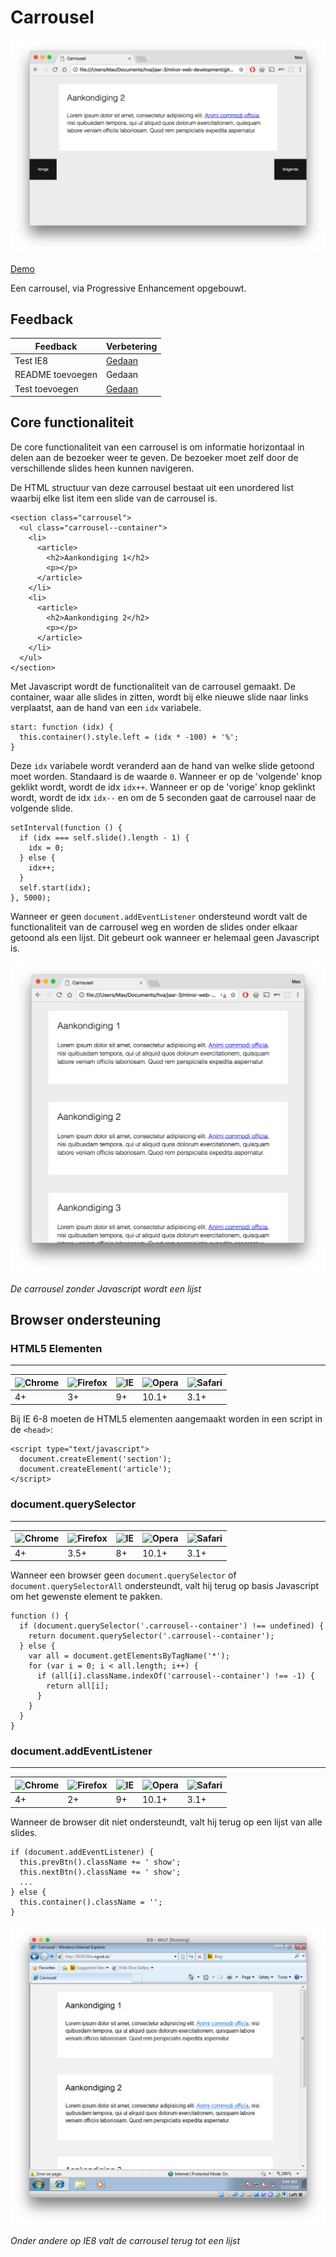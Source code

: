 # Carrousel

![Preview](screenshots/preview.png)

[Demo](https://vriesm060.github.io/browser-technologies/opdracht2/carrousel/)

Een carrousel, via Progressive Enhancement opgebouwt.

## Feedback

| Feedback | Verbetering |
| -------- | ----------- |
| Test IE8 | [Gedaan](#document.addEventListener) |
| README toevoegen | Gedaan |
| Test toevoegen | [Gedaan](#document.addEventListener) |

## Core functionaliteit

De core functionaliteit van een carrousel is om informatie horizontaal in delen aan de bezoeker weer te geven. De bezoeker moet zelf door de verschillende slides heen kunnen navigeren.

De HTML structuur van deze carrousel bestaat uit een unordered list waarbij elke list item een slide van de carrousel is.

```
<section class="carrousel">
  <ul class="carrousel--container">
    <li>
      <article>
        <h2>Aankondiging 1</h2>
        <p></p>
      </article>
    </li>
    <li>
      <article>
        <h2>Aankondiging 2</h2>
        <p></p>
      </article>
    </li>
  </ul>
</section>
```

Met Javascript wordt de functionaliteit van de carrousel gemaakt. De container, waar alle slides in zitten, wordt bij elke nieuwe slide naar links verplaatst, aan de hand van een `idx` variabele.

```
start: function (idx) {
  this.container().style.left = (idx * -100) + '%';
}
```

Deze `idx` variabele wordt veranderd aan de hand van welke slide getoond moet worden. Standaard is de waarde `0`. Wanneer er op de 'volgende' knop geklikt wordt, wordt de idx `idx++`. Wanneer er op de 'vorige' knop geklinkt wordt, wordt de idx `idx--` en om de 5 seconden gaat de carrousel naar de volgende slide.

```
setInterval(function () {
  if (idx === self.slide().length - 1) {
    idx = 0;
  } else {
    idx++;
  }
  self.start(idx);
}, 5000);
```

Wanneer er geen `document.addEventListener` ondersteund wordt valt de functionaliteit van de carrousel weg en worden de slides onder elkaar getoond als een lijst. Dit gebeurt ook wanneer er helemaal geen Javascript is.

![Carrousel zonder Javascript](screenshots/no-js.png)

*De carrousel zonder Javascript wordt een lijst*

## Browser ondersteuning

### HTML5 Elementen
---

![Chrome](https://raw.githubusercontent.com/alrra/browser-logos/master/src/chrome/chrome_24x24.png) | ![Firefox](https://raw.githubusercontent.com/alrra/browser-logos/master/src/firefox/firefox_24x24.png) | ![IE](https://raw.githubusercontent.com/alrra/browser-logos/master/src/edge/edge_24x24.png) | ![Opera](https://raw.githubusercontent.com/alrra/browser-logos/master/src/opera/opera_24x24.png) | ![Safari](https://raw.githubusercontent.com/alrra/browser-logos/master/src/safari/safari_24x24.png)
--- | --- | --- | --- | --- |
4+ | 3+ | 9+ | 10.1+ | 3.1+

Bij IE 6-8 moeten de HTML5 elementen aangemaakt worden in een script in de `<head>`:

```
<script type="text/javascript">
  document.createElement('section');
  document.createElement('article');
</script>
```

### document.querySelector
---

![Chrome](https://raw.githubusercontent.com/alrra/browser-logos/master/src/chrome/chrome_24x24.png) | ![Firefox](https://raw.githubusercontent.com/alrra/browser-logos/master/src/firefox/firefox_24x24.png) | ![IE](https://raw.githubusercontent.com/alrra/browser-logos/master/src/edge/edge_24x24.png) | ![Opera](https://raw.githubusercontent.com/alrra/browser-logos/master/src/opera/opera_24x24.png) | ![Safari](https://raw.githubusercontent.com/alrra/browser-logos/master/src/safari/safari_24x24.png)
--- | --- | --- | --- | --- |
4+ | 3.5+ | 8+ | 10.1+ | 3.1+

Wanneer een browser geen `document.querySelector` of `document.querySelectorAll` ondersteundt, valt hij terug op basis Javascript om het gewenste element te pakken.

```
function () {
  if (document.querySelector('.carrousel--container') !== undefined) {
    return document.querySelector('.carrousel--container');
  } else {
    var all = document.getElementsByTagName('*');
    for (var i = 0; i < all.length; i++) {
      if (all[i].className.indexOf('carrousel--container') !== -1) {
        return all[i];
      }
    }
  }
}
```

### document.addEventListener
---

![Chrome](https://raw.githubusercontent.com/alrra/browser-logos/master/src/chrome/chrome_24x24.png) | ![Firefox](https://raw.githubusercontent.com/alrra/browser-logos/master/src/firefox/firefox_24x24.png) | ![IE](https://raw.githubusercontent.com/alrra/browser-logos/master/src/edge/edge_24x24.png) | ![Opera](https://raw.githubusercontent.com/alrra/browser-logos/master/src/opera/opera_24x24.png) | ![Safari](https://raw.githubusercontent.com/alrra/browser-logos/master/src/safari/safari_24x24.png)
--- | --- | --- | --- | --- |
4+ | 2+ | 9+ | 10.1+ | 3.1+

Wanneer de browser dit niet ondersteundt, valt hij terug op een lijst van alle slides.

```
if (document.addEventListener) {
  this.prevBtn().className += ' show';
  this.nextBtn().className += ' show';
  ...
} else {
  this.container().className = '';
}
```

![Test op IE8](screenshots/ie8.png)

*Onder andere op IE8 valt de carrousel terug tot een lijst*
